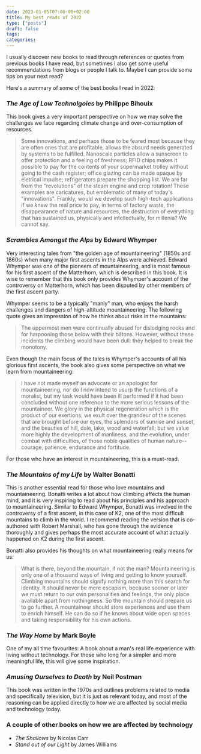 ```yaml
---
date: 2023-01-05T07:00:00+02:00
title: My best reads of 2022
type: ["posts"]
draft: false
tags:
categories:
---
```


I usually discover new books to read through references or quotes from previous books I have read, but sometimes I also get some useful recommendations from blogs or people I talk to. 
Maybe I can provide some tips on your next read?

Here's a summary of some of the best books I read in 2022:

### *The Age of Low Technolgoies* by Philippe Bihouix

This book gives a very important perspective on how we may solve the challenges we face regarding climate change and over-consumption of resources.

> Some innovations, and perhaps those to be feared most because they are often ones that are profitable, allows the absurd needs generated by systems to be fulfilled. Nanoscale particles allow a sunscreen to offer protection and a feeling of freshness; RFID chips makes it possible to pay for the contents of your supermarket trolley without going to the cash register; office glazing can be made opaque by eletrical impulse; refrigerators prepare the shopping list. We are far from the "revolutions" of the steam engine and crop rotation! These examples are caricatures, but emblematic of many of today's "innovations". Frankly, would we develop such high-tech applications if we knew the real price to pay, in terms of factory waste, the disappearance of nature and resources, the destruction of everything that has sustained us, physically and intellectually, for millenia? We cannot say.

### *Scrambles Amongst the Alps* by Edward Whymper

Very interesting tales from "the golden age of mountaineering" (1850s and 1860s) when many major first ascents in the Alps were achieved.
Edward Whymper was one of the pioneers of mountaineering, and is most famous for his first ascent of the Matterhorn, which is described in this book.
It is wise to remember that this book only provides Whymper's account of the controversy on Matterhorn, which has been disputed by other members of the first ascent party.

Whymper seems to be a typically "manly" man, who enjoys the harsh challenges and dangers of high-altitude mountaineering. The following quote gives an impression of how he thinks about risks in the mountains:

> The uppermost men were continually abused for dislodging rocks and for harpooning those below with their bâtons. However, without these incidents the climbing would have been dull: they helped to break the monotony.

Even though the main focus of the tales is Whymper's accounts of all his glorious first ascents, the book also gives some perspective on what we learn from mountaineering:

> I have not made myself an advocate or an apologist for mountaineering, nor do I now intend to usurp the functions of a moralist, but my task would have been ill performed if it had been concluded without one reference to the more serious lessons of the mountaineer. We glory in the physical regeneration which is the product of our exertions; we exult over the grandeur of the scenes that are brought before our eyes, the splendors of sunrise and sunset, and the beauties of hill, dale, lake, wood and waterfall; but we value more highly the development of manliness, and the evolution, under combat with difficulties, of those noble qualities of human nature--courage, patience, endurance and fortitude.

For those who have an interest in mountaineering, this is a must-read.

### *The Mountains of my Life* by Walter Bonatti

This is another essential read for those who love mountains and mountaineering.
Bonatti writes a lot about how climbing affects the human mind, and it is very inspiring to read about his principles and his approach to mountaineering.
Similar to Edward Whymper, Bonatti was involved in the controversy of a first ascent, in this case of K2, one of the most difficult mountains to climb in the world.
I recommend reading the version that is co-authored with Robert Marshall, who has gone through the evidence thoroughly and gives perhaps the most accurate account of what actually happened on K2 during the first ascent.

Bonatti also provides his thoughts on what mountaineering really means for us:

> What is there, beyond the mountain, if not the man? Mountaineering is only one of a thousand ways of living and getting to know yourself. Climbing mountains should signify nothing more than this search for identity. It should never be mere escapism, because sooner or later we must return to our own personalities and feelings, the only place available apart from nothingness. So the mountain should prepare us to go further. A mountaineer should store experiences and use them to enrich himself. He can do so if he knows about wide open spaces and taking responsibility for his own actions.


### *The Way Home* by Mark Boyle

One of my all time favourites: A book about a man's real life experience with living without technology.
For those who long for a simpler and more meaningful life, this will give some inspiration.

### *Amusing Ourselves to Death* by Neil Postman 

This book was written in the 1970s and outlines problems related to media and specifically television, but it is just as relevant today, and most of the reasoning can be applied directly to how we are affected by social media and technology today.


### A couple of other books on how we are affected by technology

- *The Shallows* by Nicolas Carr
- *Stand out of our Light* by James Williams 





